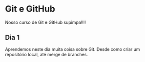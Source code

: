 # Git e GitHub

Nosso curso de Git e GitHub supimpa!!!!

## Dia 1

Aprendemos neste dia muita coisa sobre Git.
Desde como criar um repositório local, até merge de branches.